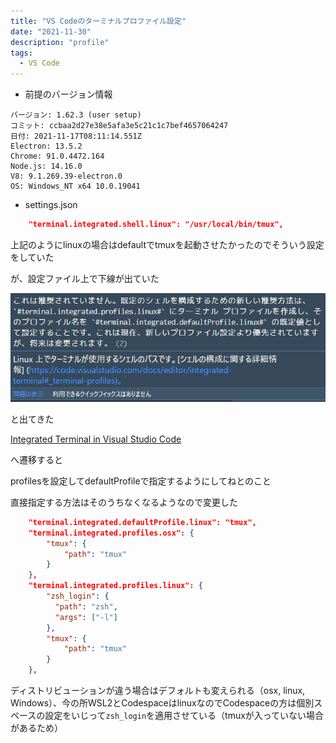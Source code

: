 ```yaml
---
title: "VS Codeのターミナルプロファイル設定"
date: "2021-11-30"
description: "profile"
tags:
  - VS Code
---
```


- 前提のバージョン情報

```
バージョン: 1.62.3 (user setup)
コミット: ccbaa2d27e38e5afa3e5c21c1c7bef4657064247
日付: 2021-11-17T08:11:14.551Z
Electron: 13.5.2
Chrome: 91.0.4472.164
Node.js: 14.16.0
V8: 9.1.269.39-electron.0
OS: Windows_NT x64 10.0.19041
```

- settings.json

```json
    "terminal.integrated.shell.linux": "/usr/local/bin/tmux",
```

上記のようにlinuxの場合はdefaultでtmuxを起動させたかったのでそういう設定をしていた

が、設定ファイル上で下線が出ていた

![alt](vscode_terminal_profile01.png)

と出てきた

[Integrated Terminal in Visual Studio Code](https://code.visualstudio.com/docs/editor/integrated-terminal#_terminal-profiles)

へ遷移すると

profilesを設定してdefaultProfileで指定するようにしてねとのこと

直接指定する方法はそのうちなくなるようなので変更した

```json
    "terminal.integrated.defaultProfile.linux": "tmux",
    "terminal.integrated.profiles.osx": {
        "tmux": {
            "path": "tmux"
        }
    },
    "terminal.integrated.profiles.linux": {
        "zsh_login": {
          "path": "zsh",
          "args": ["-l"]
        },
        "tmux": {
            "path": "tmux"
        }
    },
```

<!-- textlint-disable ja-technical-writing/sentence-length -->
ディストリビューションが違う場合はデフォルトも変えられる（osx, linux, Windows）、今の所WSL2とCodespaceはlinuxなのでCodespaceの方は個別スペースの設定をいじって`zsh_login`を適用させている（tmuxが入っていない場合があるため）
<!-- textlint-enable ja-technical-writing/sentence-length -->

